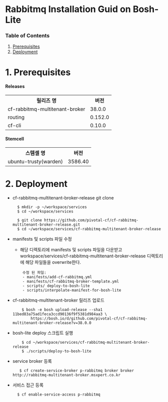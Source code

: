# Rabbitmq Installation Guid on Bosh-Lite
### Table of Contents
1. [Prerequisites](#1)
2. [Deployment](#2)

# <div id='1'/> 1. Prerequisites
#### Releases
<table>
  <tr>
    <th>릴리즈 명</th>
    <th>버전</th>
  </tr>
  <tr>
    <td>cf-rabbitmq-multitenant-broker</td>
    <td>38.0.0</td>
  </tr>
  <tr>
    <td>routing</td>
    <td>0.152.0</td>
  </tr>
  <tr>
    <td>cf-cli</td>
    <td>0.10.0</td>
  </tr>
</table>

#### Stemcell
<table>
  <tr>
    <th>스템셀 명</th>
    <th>버전</th>
  </tr>
  <tr>
    <td>ubuntu-trusty(warden)</td>
    <td>3586.40</td>
  </tr>
</table>

# <div id='2'/> 2. Deployment

- cf-rabbitmq-multitenant-broker-release git clone
    
        $ mkdir -p ~/workspace/services
        $ cd ~/workspace/services
        
        $ git clone https://github.com/pivotal-cf/cf-rabbitmq-multitenant-broker-release.git
        $ cd ~/workspace/services/cf-rabbitmq-multitenant-broker-release
     

- manifests 및 scripts 파일 수정
    
   - 해당 디렉토리에 manifests 및 scripts 파일을 다운받고 workspace/services/cf-rabbitmq-multitenant-broker-release 디렉토리에 해당 파일들을 overwrite한다.
        
          수정 된 파일: 
          - manifests/add-cf-rabbitmq.yml
          - manifests/cf-rabbitmq-broker-template.yml
          - scripts/ deploy-to-bosh-lite
          - scripts/interpolate-manifest-for-bosh-lite

- cf-rabbitmq-multitenant-broker 릴리즈 업로드
           
          $ bosh -e bosh upload-release --sha1 11bed83a75ad1feca3ccd90136f9f5381d984aa3 \
              https://bosh.io/d/github.com/pivotal-cf/cf-rabbitmq-multitenant-broker-release?v=38.0.0
          
- bosh-lite deploy 스크립트 실행 

          $ cd ~/workspace/services/cf-rabbitmq-multitenant-broker-release
          $ ./scripts/deploy-to-bosh-lite
          
- service broker 등록

         $ cf create-service-broker p-rabbitmq broker broker http://rabbitmq-multitenant-broker.msxpert.co.kr

- 서비스 접근 등록
    
        $ cf enable-service-access p-rabbitmq         